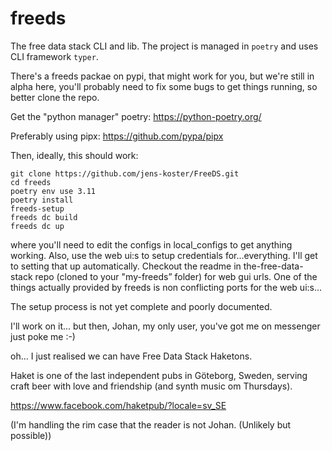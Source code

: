 # freeds
The free data stack CLI and lib.
The project is managed in `poetry` and uses CLI framework `typer`.

There's a freeds packae on pypi, that might work for you, but we're still in alpha here, you'll probably need to fix some bugs to get things running, so better clone the repo.


Get the "python manager" poetry: https://python-poetry.org/

Preferably using pipx: https://github.com/pypa/pipx

Then, ideally, this should work:


    git clone https://github.com/jens-koster/FreeDS.git
    cd freeds
    poetry env use 3.11
    poetry install
    freeds-setup
    freeds dc build
    freeds dc up

where you'll need to edit the configs in local_configs to get anything working.
Also, use the web ui:s to setup credentials for...everything. I'll get to setting that up automatically.
Checkout the readme in the-free-data-stack repo (cloned to your "my-freeds” folder) for web gui urls.
One of the things actually provided by freeds is non conflicting ports for the web ui:s...

The setup process is not yet complete and poorly documented.

I'll work on it... but then, Johan, my only user, you've got me on messenger just poke me :-)

oh... I just realised we can have Free Data Stack Haketons.

Haket is one of the last independent pubs in Göteborg, Sweden, serving craft beer with love and friendship (and synth music om Thursdays).

https://www.facebook.com/haketpub/?locale=sv_SE

(I'm handling the rim case that the reader is not Johan. (Unlikely but possible))
